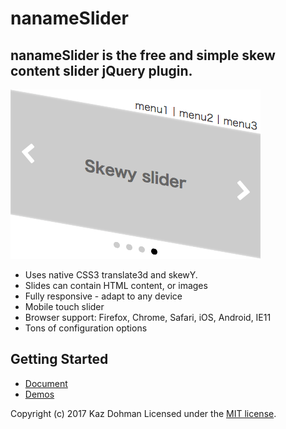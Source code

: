 # nanameSlider
## nanameSlider is the free and simple skew content slider jQuery plugin.

![img](skewyimg.png)

- Uses native CSS3 translate3d and skewY.
- Slides can contain HTML content, or images
- Fully responsive - adapt to any device</li>
- Mobile touch slider
- Browser support: Firefox, Chrome, Safari, iOS, Android, IE11
- Tons of configuration options

## Getting Started
  * [Document](https://www.wotbu.com/dev/jquery/naname_slider/)
  * [Demos](https://www.wotbu.com/dev/jquery/naname_slider/demo.html) 

Copyright (c) 2017 Kaz Dohman
Licensed under the [MIT license][MIT].

[MIT]: http://www.opensource.org/licenses/mit-license.php
